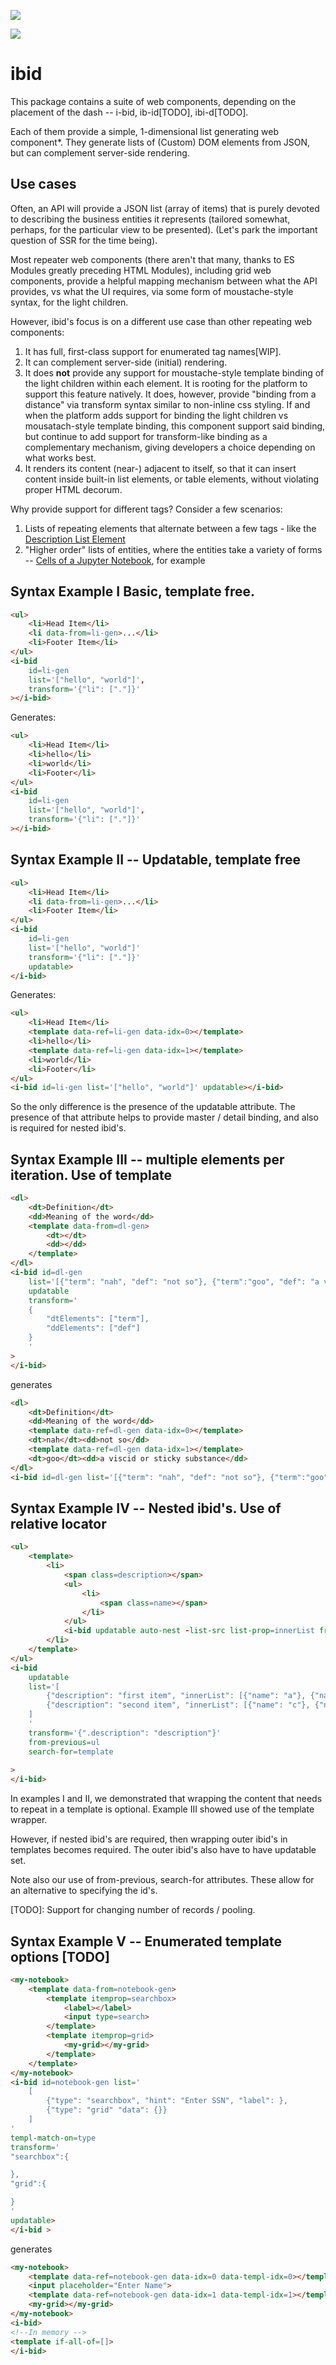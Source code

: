 <a href="https://nodei.co/npm/ib-id/"><img src="https://nodei.co/npm/ib-id.png"></a>

<img src="https://badgen.net/bundlephobia/minzip/ib-id">

# ibid 

This package contains a suite of web components, depending on the placement of the dash -- i-bid, ib-id[TODO], ibi-d[TODO].

Each of them provide a simple, 1-dimensional list generating web component*.  They generate lists of (Custom) DOM elements from JSON, but can complement server-side rendering.

## Use cases

Often, an API will provide a JSON list (array of items) that is purely devoted to describing the business entities it represents (tailored somewhat, perhaps, for the particular view to be presented).  (Let's park the important question of SSR for the time being).

Most repeater web components (there aren't that many, thanks to ES Modules greatly preceding HTML Modules), including grid web components, provide a helpful mapping mechanism between what the API provides, vs what the UI requires, via some form of moustache-style syntax, for the light children.

However, ibid's focus is on a different use case than other repeating web components:

1.  It has full, first-class support for enumerated tag names[WIP].
2.  It can complement server-side (initial) rendering.
3.  It does **not** provide any support for moustache-style template binding of the light children within each element.  It is rooting for the platform to support this feature natively.  It does, however, provide "binding from a distance" via transform syntax similar to non-inline css styling.  If and when the platform adds support for binding the light children vs mousatach-style template binding, this component support said binding, but continue to add support for transform-like binding as a complementary mechanism, giving developers a choice depending on what works best.
4.  It renders its content (near-) adjacent to itself, so that it can insert content inside built-in list elements, or table elements, without violating proper HTML decorum.

Why provide support for different tags?  Consider a few scenarios:

1.  Lists of repeating elements that alternate between a few tags - like the [Description List Element](https://developer.mozilla.org/en-US/docs/Web/HTML/Element/dl)
2.  "Higher order" lists of entities, where the entities take a variety of forms --  [Cells of a Jupyter Notebook](https://code.visualstudio.com/docs/datascience/jupyter-notebooks#_variable-explorer-and-data-viewer), for example


## Syntax Example I Basic, template free.

```html
<ul>
    <li>Head Item</li>
    <li data-from=li-gen>...</li>
    <li>Footer Item</li>
</ul>
<i-bid 
    id=li-gen 
    list='["hello", "world"]',
    transform='{"li": ["."]}'
></i-bid>
```

Generates:

```html
<ul>
    <li>Head Item</li>
    <li>hello</li>
    <li>world</li>
    <li>Footer</li>
</ul>
<i-bid 
    id=li-gen 
    list='["hello", "world"]',
    transform='{"li": ["."]}'
></i-bid>
```

## Syntax Example II -- Updatable, template free

```html
<ul>
    <li>Head Item</li>
    <li data-from=li-gen>...</li>
    <li>Footer Item</li>
</ul>
<i-bid 
    id=li-gen 
    list='["hello", "world"]'
    transform='{"li": ["."]}'
    updatable>
</i-bid>
```

Generates:

```html
<ul>
    <li>Head Item</li>
    <template data-ref=li-gen data-idx=0></template>
    <li>hello</li>
    <template data-ref=li-gen data-idx=1></template>
    <li>world</li>
    <li>Footer</li>
</ul>
<i-bid id=li-gen list='["hello", "world"]' updatable></i-bid>
```

So the only difference is the presence of the updatable attribute.  The presence of that attribute helps to provide master / detail binding, and also is required for nested ibid's.

## Syntax Example III -- multiple elements per iteration.  Use of template

```html
<dl>
    <dt>Definition</dt>
    <dd>Meaning of the word</dd>
    <template data-from=dl-gen>
        <dt></dt>
        <dd></dd>
    </template>
</dl>
<i-bid id=dl-gen 
    list='[{"term": "nah", "def": "not so"}, {"term":"goo", "def": "a viscid or sticky substance"}]' 
    updatable
    transform='
    {
        "dtElements": ["term"],
        "ddElements": ["def"]
    }
    '
>
</i-bid>
```

generates

```html
<dl>
    <dt>Definition</dt>
    <dd>Meaning of the word</dd>
    <template data-ref=dl-gen data-idx=0></template>
    <dt>nah</dt><dd>not so</dd>
    <template data-ref=dl-gen data-idx=1></template>
    <dt>goo</dt><dd>a viscid or sticky substance</dd>
</dl>
<i-bid id=dl-gen list='[{"term": "nah", "def": "not so"}, {"term":"goo", "def": "a viscid or sticky substance"}]' updatable></i-bid>
```

## Syntax Example IV -- Nested ibid's.  Use of relative locator

```html
<ul>
    <template>
        <li>
            <span class=description></span>
            <ul>
                <li>
                    <span class=name></span>
                </li>
            </ul>
            <i-bid updatable auto-nest -list-src list-prop=innerList from-previous=ul search-for=li transform='{".name": "name"}'></i-bid>
        </li>
    </template>
</ul>
<i-bid
    updatable 
    list='[
        {"description": "first item", "innerList": [{"name": "a"}, {"name": "b"}]},
        {"description": "second item", "innerList": [{"name": "c"}, {"name": "b"}]}
    ]
    '
    transform='{".description": "description"}' 
    from-previous=ul
    search-for=template
    
>
</i-bid>
```

In examples I and II, we demonstrated that wrapping the content that needs to repeat in a template is optional.  Example III showed use of the template wrapper.

However, if nested ibid's are required, then wrapping outer ibid's in templates becomes required.  The outer ibid's also have to have updatable set.

Note also our use of from-previous, search-for attributes.  These allow for an alternative to specifying the id's.

[TODO]:  Support for changing number of records / pooling.

## Syntax Example V -- Enumerated template options [TODO]

```html
<my-notebook>
    <template data-from=notebook-gen>
        <template itemprop=searchbox>
            <label></label>
            <input type=search>
        </template>
        <template itemprop=grid>
            <my-grid></my-grid>
        </template>
    </template>
</my-notebook>
<i-bid id=notebook-gen list='
    [
        {"type": "searchbox", "hint": "Enter SSN", "label": },
        {"type": "grid" "data": {}}
    ]
'
templ-match-on=type
transform='
"searchbox":{

},
"grid":{

}
'
updatable>
</i-bid >
```

generates

```html
<my-notebook>
    <template data-ref=notebook-gen data-idx=0 data-templ-idx=0></template>
    <input placeholder="Enter Name">
    <template data-ref=notebook-gen data-idx=1 data-templ-idx=1></template>
    <my-grid></my-grid>
</my-notebook>
<i-bid>
<!--In memory -->
<template if-all-of=[]>
</i-bid>
```
